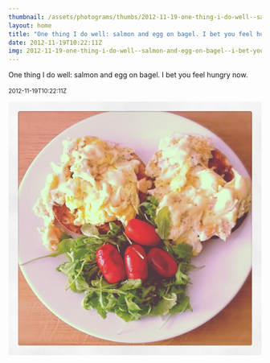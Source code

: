```yaml
---
thumbnail: /assets/photograms/thumbs/2012-11-19-one-thing-i-do-well--salmon-and-egg-on-bagel--i-bet-you-feel-hungry-now-.png
layout: home
title: "One thing I do well: salmon and egg on bagel. I bet you feel hungry now."
date: 2012-11-19T10:22:11Z
img: 2012-11-19-one-thing-i-do-well--salmon-and-egg-on-bagel--i-bet-you-feel-hungry-now-.jpg
---
```


One thing I do well: salmon and egg on bagel. I bet you feel hungry now.

<small>2012-11-19T10:22:11Z</small>

![One thing I do well: salmon and egg on bagel. I bet you feel hungry now.](/assets/photograms/original/2012-11-19-one-thing-i-do-well--salmon-and-egg-on-bagel--i-bet-you-feel-hungry-now-.jpg)
